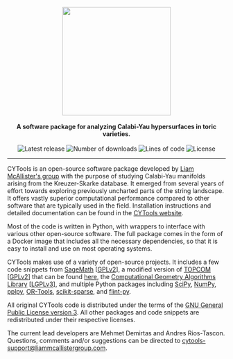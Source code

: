 
<p align="center">
    <img src="https://cytools.liammcallistergroup.com/img/titleimage-circle.svg?sanitize=true" height="250"></img><br></br>
    <b>A software package for analyzing Calabi-Yau hypersurfaces in toric varieties.</b><br></br>
    <img alt="Latest release" src="https://img.shields.io/github/v/release/liammcallistergroup/cytools"></img>
    <img alt="Number of downloads" src="https://img.shields.io/github/downloads/liammcallistergroup/topcom/total"></img>
    <img alt="Lines of code" src="https://img.shields.io/tokei/lines/github/liammcallistergroup/cytools"></img>
    <img alt="License" src="https://img.shields.io/github/license/liammcallistergroup/cytools"></img>
</p>

-------------------------------------------------------------------------------

CYTools is an open-source software package developed by [Liam McAllister's group](https://liammcallistergroup.com/) with the purpose of studying Calabi-Yau manifolds arising from the Kreuzer-Skarke database. It emerged from several years of effort towards exploring previously uncharted parts of the string landscape. It offers vastly superior computational performance compared to other software that are typically used in the field. Installation instructions and detailed documentation can be found in the [CYTools website](https://cytools.liammcallistergroup.com).

Most of the code is written in Python, with wrappers to interface with various other open-source software. The full package comes in the form of a Docker image that includes all the necessary dependencies, so that it is easy to install and use on most operating systems.

CYTools makes use of a variety of open-source projects. It includes a few code snippets from [SageMath](https://www.sagemath.org/) [[GPLv2](http://www.gnu.org/licenses/gpl-2.0.html)], a modified version of [TOPCOM](http://www.rambau.wm.uni-bayreuth.de/TOPCOM/) [[GPLv2](http://www.gnu.org/licenses/gpl-2.0.html)] that can be found [here](https://github.com/LiamMcAllisterGroup/topcom), the [Computational Geometry Algorithms Library](https://www.cgal.org) [[LGPLv3](http://www.gnu.org/licenses/lgpl-3.0.html)], and multiple Python packages including [SciPy](https://www.scipy.org/), [NumPy](https://numpy.org/), [pplpy](https://gitlab.com/videlec/pplpy), [OR-Tools](https://developers.google.com/optimization), [scikit-sparse](https://github.com/scikit-sparse/scikit-sparse), and [flint-py](https://gitlab.com/alisianoi/flint-py).

All original CYTools code is distributed under the terms of the [GNU General Public License version 3](https://www.gnu.org/licenses/gpl-3.0.txt). All other packages and code snippets are redistributed under their respective licenses.

The current lead developers are Mehmet Demirtas and Andres Rios-Tascon. Questions, comments and/or suggestions can be directed to [cytools-support@liammcallistergroup.com](mailto:cytools-support@liammcallistergroup.com).
